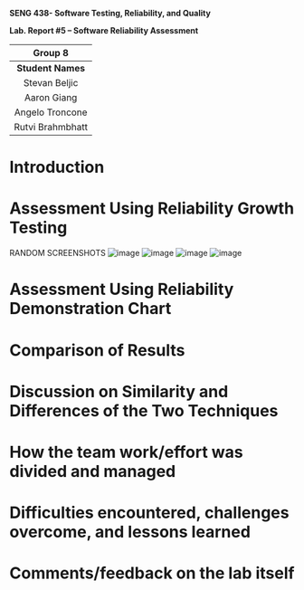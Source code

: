 **SENG 438- Software Testing, Reliability, and Quality**

**Lab. Report \#5 – Software Reliability Assessment**

| Group  8  |
| :--------------:|
| **Student Names**      |
|       Stevan Beljic            |
|        Aaron Giang             |
|        Angelo Troncone             |
|        Rutvi Brahmbhatt             |

# Introduction

# 

# Assessment Using Reliability Growth Testing 

RANDOM SCREENSHOTS
![image](https://github.com/seng438-winter-2024/seng438-a5-stevanbeljic/assets/60798649/7e1e0a9a-65c4-48a3-97b2-ac2682924967)
![image](https://github.com/seng438-winter-2024/seng438-a5-stevanbeljic/assets/60798649/fde201fc-fd6b-40ea-8e72-0e101b9ec4f7)
![image](https://github.com/seng438-winter-2024/seng438-a5-stevanbeljic/assets/60798649/feb198a3-9f28-4592-b20b-6a0582666951)
![image](https://github.com/seng438-winter-2024/seng438-a5-stevanbeljic/assets/60798649/d85fc764-bf16-47fd-a5a1-5286c7e85df9)





# Assessment Using Reliability Demonstration Chart 

# 

# Comparison of Results

# Discussion on Similarity and Differences of the Two Techniques

# How the team work/effort was divided and managed

# 

# Difficulties encountered, challenges overcome, and lessons learned

# Comments/feedback on the lab itself
